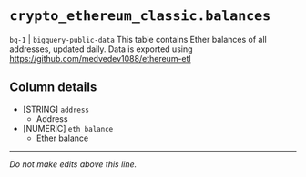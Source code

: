 # `crypto_ethereum_classic.balances`
`bq-1` | `bigquery-public-data`
This table contains Ether balances of all addresses, updated daily.
Data is exported using https://github.com/medvedev1088/ethereum-etl

## Column details
* [STRING]    `address`
  - Address
* [NUMERIC]   `eth_balance`
  - Ether balance

-------------------------------------------------------------------------------
*Do not make edits above this line.*
